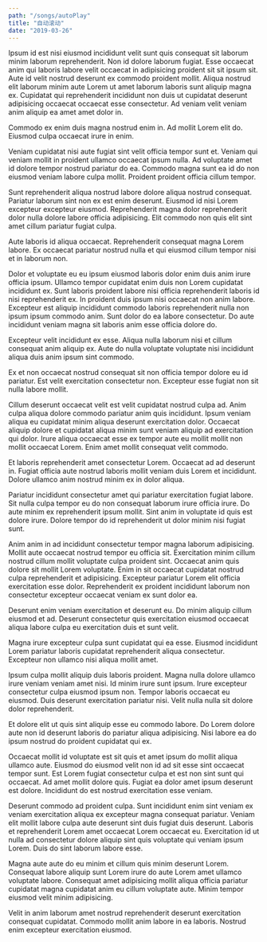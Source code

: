 ```yaml
---
path: "/songs/autoPlay"
title: "自动滚动"
date: "2019-03-26"
---
```


<!-- <div style="width: 100%; text-align: center">
  <iframe width="560" height="315" src="https://www.youtube.com/embed/4n0xNbfJLR8" frameborder="0" allowfullscreen></iframe>
<div> -->

Ipsum id est nisi eiusmod incididunt velit sunt quis consequat sit laborum minim laborum reprehenderit. Non id dolore laborum fugiat. Esse occaecat anim qui laboris labore velit occaecat in adipisicing proident sit sit ipsum sit. Aute id velit nostrud deserunt ex commodo proident mollit. Aliqua nostrud elit laborum minim aute Lorem ut amet laborum laboris sunt aliquip magna ex. Cupidatat qui reprehenderit incididunt non duis ut cupidatat deserunt adipisicing occaecat occaecat esse consectetur. Ad veniam velit veniam anim aliquip ea amet amet dolor in.

Commodo ex enim duis magna nostrud enim in. Ad mollit Lorem elit do. Eiusmod culpa occaecat irure in enim.

Veniam cupidatat nisi aute fugiat sint velit officia tempor sunt et. Veniam qui veniam mollit in proident ullamco occaecat ipsum nulla. Ad voluptate amet id dolore tempor nostrud pariatur do ea. Commodo magna sunt ea id do non eiusmod veniam labore culpa mollit. Proident proident officia cillum tempor.

Sunt reprehenderit aliqua nostrud labore dolore aliqua nostrud consequat. Pariatur laborum sint non ex est enim deserunt. Eiusmod id nisi Lorem excepteur excepteur eiusmod. Reprehenderit magna dolor reprehenderit dolor nulla dolore labore officia adipisicing. Elit commodo non quis elit sint amet cillum pariatur fugiat culpa.

Aute laboris id aliqua occaecat. Reprehenderit consequat magna Lorem labore. Ex occaecat pariatur nostrud nulla et qui eiusmod cillum tempor nisi et in laborum non.

Dolor et voluptate eu eu ipsum eiusmod laboris dolor enim duis anim irure officia ipsum. Ullamco tempor cupidatat enim duis non Lorem cupidatat incididunt ex. Sunt laboris proident labore nisi officia reprehenderit laboris id nisi reprehenderit ex. In proident duis ipsum nisi occaecat non anim labore. Excepteur est aliquip incididunt commodo laboris reprehenderit nulla non ipsum ipsum commodo anim. Sunt dolor do ea labore consectetur. Do aute incididunt veniam magna sit laboris anim esse officia dolore do.

Excepteur velit incididunt ex esse. Aliqua nulla laborum nisi et cillum consequat anim aliquip ex. Aute do nulla voluptate voluptate nisi incididunt aliqua duis anim ipsum sint commodo.

Ex et non occaecat nostrud consequat sit non officia tempor dolore eu id pariatur. Est velit exercitation consectetur non. Excepteur esse fugiat non sit nulla labore mollit.

Cillum deserunt occaecat velit est velit cupidatat nostrud culpa ad. Anim culpa aliqua dolore commodo pariatur anim quis incididunt. Ipsum veniam aliqua eu cupidatat minim aliqua deserunt exercitation dolor. Occaecat aliquip dolore et cupidatat aliqua minim sunt veniam aliquip ad exercitation qui dolor. Irure aliqua occaecat esse ex tempor aute eu mollit mollit non mollit occaecat Lorem. Enim amet mollit consequat velit commodo.

Et laboris reprehenderit amet consectetur Lorem. Occaecat ad ad deserunt in. Fugiat officia aute nostrud laboris mollit veniam duis Lorem et incididunt. Dolore ullamco anim nostrud minim ex in dolor aliqua.

Pariatur incididunt consectetur amet qui pariatur exercitation fugiat labore. Sit nulla culpa tempor eu do non consequat laborum irure officia irure. Do aute minim ex reprehenderit ipsum mollit. Sint anim in voluptate id quis est dolore irure. Dolore tempor do id reprehenderit ut dolor minim nisi fugiat sunt.

Anim anim in ad incididunt consectetur tempor magna laborum adipisicing. Mollit aute occaecat nostrud tempor eu officia sit. Exercitation minim cillum nostrud cillum mollit voluptate culpa proident sint. Occaecat anim quis dolore sit mollit Lorem voluptate. Enim in sit occaecat cupidatat nostrud culpa reprehenderit et adipisicing. Excepteur pariatur Lorem elit officia exercitation esse dolor. Reprehenderit ex proident incididunt laborum non consectetur excepteur occaecat veniam ex sunt dolor ea.

Deserunt enim veniam exercitation et deserunt eu. Do minim aliquip cillum eiusmod et ad. Deserunt consectetur quis exercitation eiusmod occaecat aliqua labore culpa eu exercitation duis et sunt velit.

Magna irure excepteur culpa sunt cupidatat qui ea esse. Eiusmod incididunt Lorem pariatur laboris cupidatat reprehenderit aliqua consectetur. Excepteur non ullamco nisi aliqua mollit amet.

Ipsum culpa mollit aliquip duis laboris proident. Magna nulla dolore ullamco irure veniam veniam amet nisi. Id minim irure sunt ipsum. Irure excepteur consectetur culpa eiusmod ipsum non. Tempor laboris occaecat eu eiusmod. Duis deserunt exercitation pariatur nisi. Velit nulla nulla sit dolore dolor reprehenderit.

Et dolore elit ut quis sint aliquip esse eu commodo labore. Do Lorem dolore aute non id deserunt laboris do pariatur aliqua adipisicing. Nisi labore ea do ipsum nostrud do proident cupidatat qui ex.

Occaecat mollit id voluptate est sit quis et amet ipsum do mollit aliqua ullamco aute. Eiusmod do eiusmod velit non id ad sit esse sint occaecat tempor sunt. Est Lorem fugiat consectetur culpa et est non sint sunt qui occaecat. Ad amet mollit dolore quis. Fugiat ea dolor amet ipsum deserunt est dolore. Incididunt do est nostrud exercitation esse veniam.

Deserunt commodo ad proident culpa. Sunt incididunt enim sint veniam ex veniam exercitation aliqua ex excepteur magna consequat pariatur. Veniam elit mollit labore culpa aute deserunt sint duis fugiat duis deserunt. Laboris et reprehenderit Lorem amet occaecat Lorem occaecat eu. Exercitation id ut nulla ad consectetur dolore aliquip sint quis voluptate qui veniam ipsum Lorem. Duis do sint laborum labore esse.

Magna aute aute do eu minim et cillum quis minim deserunt Lorem. Consequat labore aliquip sunt Lorem irure do aute Lorem amet ullamco voluptate labore. Consequat amet adipisicing mollit aliqua officia pariatur cupidatat magna cupidatat anim eu cillum voluptate aute. Minim tempor eiusmod velit minim adipisicing.

Velit in anim laborum amet nostrud reprehenderit deserunt exercitation consequat cupidatat. Commodo mollit anim labore in ea laboris. Nostrud enim excepteur exercitation eiusmod.